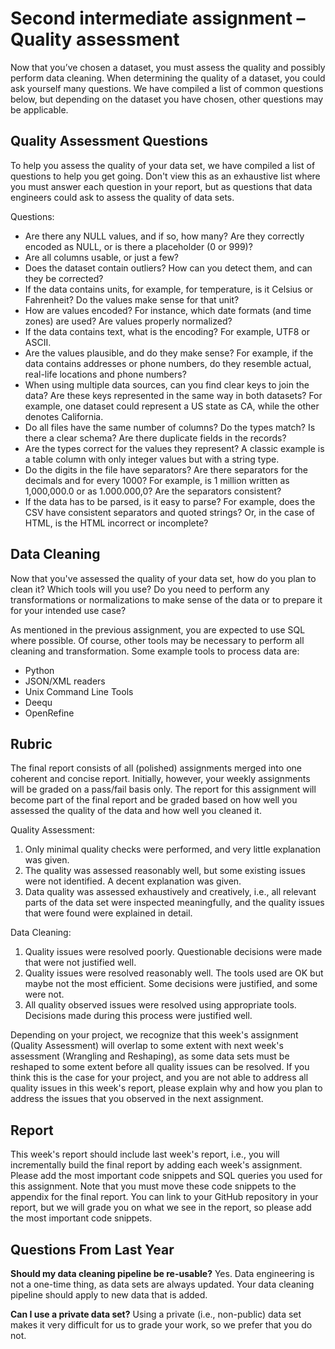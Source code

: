 # Second intermediate assignment – Quality assessment

Now that you’ve chosen a dataset, you must assess the quality and possibly perform data
cleaning. When determining the quality of a dataset, you could ask yourself many questions. We
have compiled a list of common questions below, but depending on the dataset you have
chosen, other questions may be applicable.

## Quality Assessment Questions

To help you assess the quality of your data set, we have compiled a list of questions to help you
get going. Don't view this as an exhaustive list where you must answer each question in your
report, but as questions that data engineers could ask to assess the quality of data sets.

Questions:

- Are there any NULL values, and if so, how many? Are they correctly encoded as NULL, or
    is there a placeholder (0 or 999)?
- Are all columns usable, or just a few?
- Does the dataset contain outliers? How can you detect them, and can they be
    corrected?
- If the data contains units, for example, for temperature, is it Celsius or Fahrenheit? Do
    the values make sense for that unit?
- How are values encoded? For instance, which date formats (and time zones) are used?
    Are values properly normalized?
- If the data contains text, what is the encoding? For example, UTF8 or ASCII.
- Are the values plausible, and do they make sense? For example, if the data contains
    addresses or phone numbers, do they resemble actual, real-life locations and phone
    numbers?
- When using multiple data sources, can you find clear keys to join the data? Are these
    keys represented in the same way in both datasets? For example, one dataset could
    represent a US state as CA, while the other denotes California.
- Do all files have the same number of columns? Do the types match? Is there a clear
    schema? Are there duplicate fields in the records?
- Are the types correct for the values they represent? A classic example is a table column
    with only integer values but with a string type.
- Do the digits in the file have separators? Are there separators for the decimals and for
    every 1000? For example, is 1 million written as 1,000,000.0 or as 1.000.000,0? Are the
    separators consistent?
- If the data has to be parsed, is it easy to parse? For example, does the CSV have
    consistent separators and quoted strings? Or, in the case of HTML, is the HTML incorrect
    or incomplete?


## Data Cleaning

Now that you've assessed the quality of your data set, how do you plan to clean it? Which tools
will you use? Do you need to perform any transformations or normalizations to make sense of
the data or to prepare it for your intended use case?

As mentioned in the previous assignment, you are expected to use SQL where possible. Of
course, other tools may be necessary to perform all cleaning and transformation.
Some example tools to process data are:

- Python
- JSON/XML readers
- Unix Command Line Tools
- Deequ
- OpenRefine

## Rubric

The final report consists of all (polished) assignments merged into one coherent and concise
report. Initially, however, your weekly assignments will be graded on a pass/fail basis only. The
report for this assignment will become part of the final report and be graded based on how well
you assessed the quality of the data and how well you cleaned it.

Quality Assessment:

1. Only minimal quality checks were performed, and very little explanation was given.
2. The quality was assessed reasonably well, but some existing issues were not identified.
    A decent explanation was given.
3. Data quality was assessed exhaustively and creatively, i.e., all relevant parts of the data
    set were inspected meaningfully, and the quality issues that were found were explained
    in detail.

Data Cleaning:

1. Quality issues were resolved poorly. Questionable decisions were made that were not
    justified well.
2. Quality issues were resolved reasonably well. The tools used are OK but maybe not the
    most efficient. Some decisions were justified, and some were not.
3. All quality observed issues were resolved using appropriate tools. Decisions made
    during this process were justified well.

Depending on your project, we recognize that this week's assignment (Quality Assessment) will
overlap to some extent with next week's assessment (Wrangling and Reshaping), as some data
sets must be reshaped to some extent before all quality issues can be resolved. If you think this
is the case for your project, and you are not able to address all quality issues in this week's
report, please explain why and how you plan to address the issues that you observed in the next
assignment.


## Report

This week's report should include last week's report, i.e., you will incrementally build the final
report by adding each week's assignment. Please add the most important code snippets and
SQL queries you used for this assignment. Note that you must move these code snippets to the
appendix for the final report. You can link to your GitHub repository in your report, but we will
grade you on what we see in the report, so please add the most important code snippets.

## Questions From Last Year

**Should my data cleaning pipeline be re-usable?** Yes. Data engineering is not a one-time thing,
as data sets are always updated. Your data cleaning pipeline should apply to new data that is
added.

**Can I use a private data set?** Using a private (i.e., non-public) data set makes it very difficult for
us to grade your work, so we prefer that you do not.


